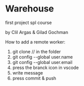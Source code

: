 # Warehouse

first project spl course

by Clil Argas & Gilad Gochman

How to add a remote worker:

1. git clone <url> // in the folder
2. git config --global user.name <user>
3. git config --global user.email <email>
4. press the branck icon in vscode
5. write message
6. press commit & push
